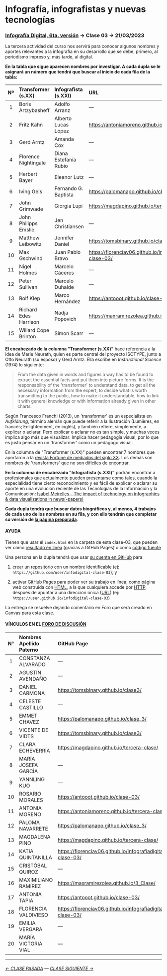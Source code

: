 # Infografía, infografistas y nuevas tecnologías

### [Infografía Digital, 6ta. versión](https://github.com/profesorfaco/dno075-2023-1#readme) → Clase 03 → 21/03/2023

La tercera actividad del curso nos servirá para conocer algunos nombres y aportes relevantes a la infografía en su desarrollo que se debe, primero, al periodismo impreso y, más tarde, al digital.

**En la tabla que sigue aparecen nombres por investigar. A cada dupla se le asignará un número que tendrá que buscar al inicio de cada fila de la tabla:**

|	Nº	|	Transformer (s.XX)	|	Infografista (s.XXI)	| URL |
|:----:|:---------------|:---------------|:---------------|
|	1	|	Boris Artzybasheff	|	Adolfo Arranz	| — | 
|	2	|	Fritz Kahn	|	Alberto Lucas López	| https://antoniamoreno.github.io/tercera-clase/ |
|	3	|	Gerd Arntz	|	Amanda Cox	| — |
|	4	|	Florence Nightingale	|	Diana Estefanía Rubio	| — |
|	5	|	Herbert Bayer	|	Eleanor Lutz	| — |
|	6	|	Iving Geis	|	Fernando G. Baptista	| https://palomanapo.github.io/clase_3/ |
|	7	|	John Grimwade	|	Giorgia Lupi	| https://magdapino.github.io/tercera-clase/ |
|	8	|	John Philipps Emslie	|	Jen Christiansen	| — |
|	9	|	Matthew Leibowitz	|	Jennifer Daniel	| https://tomsbinary.github.io/clase3/ |
|	10	|	Max Gschwind	|	Juan Pablo Bravo	| https://florenciav06.github.io/infografiadigital-clase-03/ |
|	11	|	Nigel Holmes	|	Marcelo Cáceres	| — |
|	12	|	Peter Sullivan	|	Marcelo Duhalde	| — |
|	13	|	Rolf Klep	|	Marco Hernández	| https://antooot.github.io/clase-03/ |
|	14	|	Richard Edes Harrison	|	Nadja Popovich	| https://maxramirezolea.github.io/3_Clase/ |
|	15	|	Willard Cope Brinton	|	Simon Scarr	| — |

**El encabezado de la columna "Transformer (s.XX)"** hace referencia a la idea de Marie Neurath, quien es parte central del proyecto ISOTYPE, junto a Otto Neurath (su esposo) y Gerd Arntz. Ella escribe en *Instructional Science* (1974) lo siguiente:

> From the data given in words and figures a way has to be found to extract the essential facts and put them into picture forms. It is the responsability of the 'transformer' to understand data, to get all the necessary information from the expert, to decide what is worth transmitting to the public, how to make it understandable, how to link it with general knowledge or with information already given in other charts.

Según Francesco Franchi (2013), un 'transformer' es un especialista en *Aufklärung*, término alemán que puede referir a la Ilustración (Lumières, en francés; Enlightenment, en inglés), y también refiere, simplemente, a explicar o aclarar. Pero explicar o aclarar no es tan simple, y muchas veces implica algo más que visualizar: Implica hacer pedagogía visual, por lo que es justo pensar en un 'transformer' como un pedagogo visual.

En la columna de "Transformer (s.XX)" pueden encontrar 7 nombres que aportaron a la [revista Fortune de mediados del siglo XX](https://www.fulltable.com/vts/f/fortune/menub.htm). Los demás son nombres de 'transformers' que no son difíciles de encontrar.

**En la columna de encabezado "Infografista (s.XXI)"** podrán encontrar a profesionales que actualmente pueden presentarse como tales, cuando la especialidad tiene cierto reconocimiento y es fácil de explicar o aclarar su aporte en una evolución reciente de las Tecnologías de la Información y la Comunicación: [Isabel Meirelles – The impact of technology on infographics & data visualizations in news(-papers)
](https://www.youtube.com/watch?v=Nb0HfCj1C7Q)

**Cada dupla tendrá que buscar datos biográficos y, al menos, 4 trabajos de cada uno de los nombres en su fila, y con ello tendrán que completar su versión de [la página preparada](https://profesorfaco.github.io/dno075-2023-1/clase-03/)**.

#### AYUDA

Tienen que usar el `index.html` en la carpeta de esta clase-03, que pueden ver como [resultado en línea](https://profesorfaco.github.io/dno075-2023-1/clase-03/) (gracias a GitHub Pages) o como [código fuente](https://github.com/profesorfaco/dno075-2023-1/blob/main/clase-03/index.html)

Una persona en la dupla tendrá que usar [su cuenta en GitHub](https://github.com/) para:

1. [crear un repositorio](https://docs.github.com/es/get-started/quickstart/create-a-repo) con un nombre identificable (ej: `https://github.com/user/infodigital-clase-03`); y

2. [activar GitHub Pages](https://docs.github.com/es/pages/getting-started-with-github-pages/configuring-a-publishing-source-for-your-github-pages-site) para poder ver su trabajo en línea, como página web construida con [HTML](https://developer.mozilla.org/es/docs/Learn/HTML/Introduction_to_HTML/Getting_started), a la que cualquiera accede por [HTTP](https://es.wikipedia.org/wiki/Protocolo_de_transferencia_de_hipertexto), después de apuntar a una dirección única ([URL](https://es.wikipedia.org/wiki/Localizador_de_recursos_uniforme)) (ej: `https://user.github.io/infodigital-clase-03`)

La entrega se resuelve dejando comentario en Foro que será creado en Canvas para esta clase.

#### VÍNCULOS EN EL [FORO DE DISCUSIÓN](https://cursos.canvas.uc.cl/courses/56995/discussion_topics/578657)

|	N°	|	Nombres	Apellido Paterno	|	GitHub Page	|
|:------:|:------------------------|:------------------|
|	1	|	CONSTANZA	ALVARADO |	—	|
|	2	|	AGUSTÍN	AVENDAÑO | —	 |
|	3	|	DANIEL	CARMONA	|	https://tomsbinary.github.io/clase3/	|
|	4	|	CELESTE	CASTILLO	|	—	|
|	5	|	EMMET	CHAVEZ	|	https://palomanapo.github.io/clase_3/	|
|	6	|	VICENTE	DE VIDTS	|	https://tomsbinary.github.io/clase3/ |
|	7	|	CLARA	ECHEVERRÍA	|	https://magdapino.github.io/tercera-clase/	|
|	8	|	MARÍA JOSEFA 	GARCÍA	|	—	|
|	9	|	YANNLING 	KUO	|	—	|
|	10	|	ROSARIO	MORALES	|	https://antooot.github.io/clase-03/	|
|	11	|	ANTONIA	MORENO	|	https://antoniamoreno.github.io/tercera-clase/ |
|	12	|	PALOMA	 NAVARRETE	|	https://palomanapo.github.io/clase_3/ |
|	13	|	MAGDALENA	PINO	|	https://magdapino.github.io/tercera-clase/ |
|	14	|	KATIA	QUINTANILLA	|	https://florenciav06.github.io/infografiadigital-clase-03/	|
|	15	|	CRISTÓBAL	QUIROZ	|	—	|
|	16	|	MAXIMILIANO	RAMÍREZ	| https://maxramirezolea.github.io/3_Clase/ |
|	17	|	ANTONIA	TAPIA	|	https://antooot.github.io/clase-03/	|
|	18	|	FLORENCIA	VALDIVIESO	|	https://florenciav06.github.io/infografiadigital-clase-03/	|
|	19	|	EMILIA VERGARA	|	— |
|	20	|	MARÍA VICTORIA	VIAL	|	—	|

- - - - - - - 

###### [← CLASE PASADA](https://github.com/profesorfaco/dno075-2023-1/tree/main/clase-02) — [CLASE SIGUIENTE →](https://github.com/profesorfaco/dno075-2023-1/tree/main/clase-04) 
